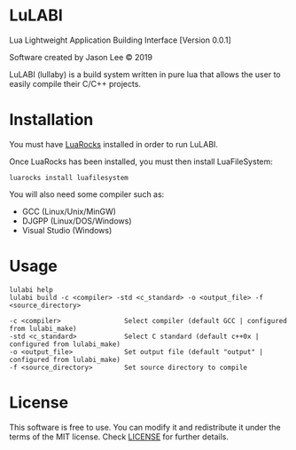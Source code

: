 # LuLABI
Lua Lightweight Application Building Interface [Version 0.0.1]

Software created by Jason Lee © 2019

LuLABI (lullaby) is a build system written in pure lua that allows the user to easily compile 
their C/C++ projects.

# Installation
You must have [LuaRocks](https://github.com/luarocks/luarocks) installed in order to run LuLABI.

Once LuaRocks has been installed, you must then install LuaFileSystem:

```luarocks install luafilesystem```

You will also need some compiler such as:

- GCC (Linux/Unix/MinGW)
- DJGPP (Linux/DOS/Windows)
- Visual Studio (Windows)

# Usage
```
lulabi help
lulabi build -c <compiler> -std <c_standard> -o <output_file> -f <source_directory>

-c <compiler>                Select compiler (default GCC | configured from lulabi_make)
-std <c_standard>            Select C standard (default c++0x | configured from lulabi_make)
-o <output_file>             Set output file (default "output" | configured from lulabi_make)
-f <source_directory>        Set source directory to compile
```

# License
This software is free to use. You can modify it and redistribute it under the terms of the 
MIT license. Check [LICENSE](LICENSE) for further details.
